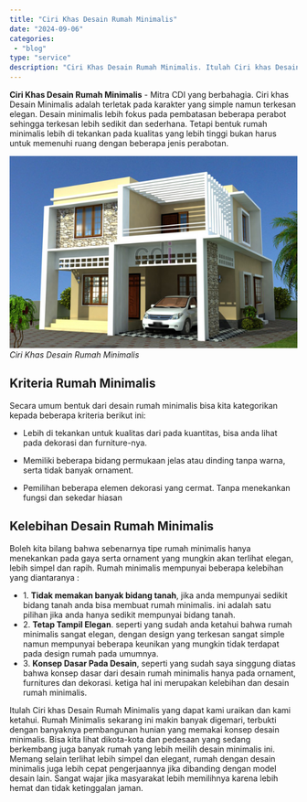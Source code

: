 ```yaml
---
title: "Ciri Khas Desain Rumah Minimalis"
date: "2024-09-06"
categories:
 - "blog"
type: "service"
description: "Ciri Khas Desain Rumah Minimalis. Itulah Ciri khas Desain Rumah Minimalis yang dapat kami uraikan dan kami ketahui. Rumah Minimalis sekarang ini makin banyak..."
---
```


**Ciri Khas Desain Rumah Minimalis** - Mitra CDI yang berbahagia. Ciri khas Desain Minimalis adalah terletak pada karakter yang simple namun terkesan elegan. Desain minimalis lebih fokus pada pembatasan beberapa perabot sehingga terkesan lebih sedikit dan sederhana. Tetapi bentuk rumah minimalis lebih di tekankan pada kualitas yang lebih tinggi bukan harus untuk memenuhi ruang dengan beberapa jenis perabotan.

![Ciri Khas Desain Rumah Minimalis](/images/blog/rumah-minimalis.jpg)
*Ciri Khas Desain Rumah Minimalis*

 ## Kriteria Rumah Minimalis

Secara umum bentuk dari desain rumah minimalis bisa kita kategorikan kepada beberapa kriteria berikut ini:
- Lebih di tekankan untuk kualitas dari pada kuantitas, bisa anda lihat pada dekorasi dan furniture-nya.

- Memiliki beberapa bidang permukaan jelas atau dinding tanpa warna, serta tidak banyak ornament.

- Pemilihan beberapa elemen dekorasi yang cermat. Tanpa menekankan fungsi dan sekedar hiasan

 ## Kelebihan Desain Rumah Minimalis

Boleh kita bilang bahwa sebenarnya tipe rumah minimalis hanya menekankan pada gaya serta ornament yang mungkin akan terlihat elegan, lebih simpel dan rapih. Rumah minimalis mempunyai beberapa kelebihan yang diantaranya :

- 1\. **Tidak memakan banyak bidang tanah**, jika anda mempunyai sedikit bidang tanah anda bisa membuat rumah minimalis. ini adalah satu pilihan jika anda hanya sedikit mempunyai bidang tanah.
- 2\. **Tetap Tampil Elegan**. seperti yang sudah anda ketahui bahwa rumah minimalis sangat elegan, dengan design yang terkesan sangat simple namun mempunyai beberapa keunikan yang mungkin tidak terdapat pada design rumah pada umumnya.
- 3\. **Konsep Dasar Pada Desain**, seperti yang sudah saya singgung diatas bahwa konsep dasar dari desain rumah minimalis hanya pada ornament, furnitures dan dekorasi. ketiga hal ini merupakan kelebihan dan desain rumah minimalis.

Itulah Ciri khas Desain Rumah Minimalis yang dapat kami uraikan dan kami ketahui. Rumah Minimalis sekarang ini makin banyak digemari, terbukti dengan banyaknya pembangunan hunian yang memakai konsep desain minimalis. Bisa kita lihat dikota-kota dan pedesaan yang sedang berkembang juga banyak rumah yang lebih meilih desain minimalis ini. Memang selain terlihat lebih simpel dan elegant, rumah dengan desain minimalis juga lebih cepat pengerjaannya jika dibanding dengan model desain lain. Sangat wajar jika masyarakat lebih memilihnya karena lebih hemat dan tidak ketinggalan jaman.

